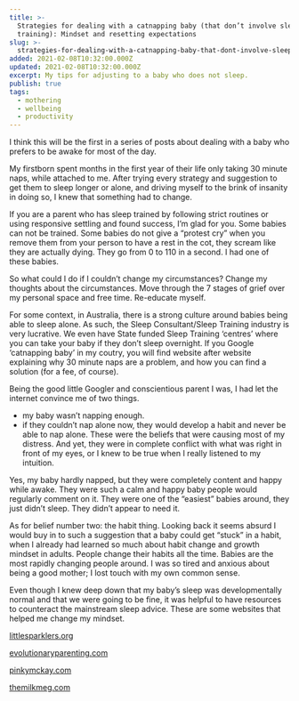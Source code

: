 ```yaml
---
title: >-
  Strategies for dealing with a catnapping baby (that don’t involve sleep
  training): Mindset and resetting expectations
slug: >-
  strategies-for-dealing-with-a-catnapping-baby-that-dont-involve-sleep-training-mindset-and-resetting-expectations
added: 2021-02-08T10:32:00.000Z
updated: 2021-02-08T10:32:00.000Z
excerpt: My tips for adjusting to a baby who does not sleep.
publish: true
tags:
  - mothering
  - wellbeing
  - productivity
---
```


I think this will be the first in a series of posts about dealing with a baby who prefers to be awake for most of the day.

My firstborn spent months in the first year of their life only taking 30 minute naps, while attached to me. After trying every strategy and suggestion to get them to sleep longer or alone, and driving myself to the brink of insanity in doing so, I knew that something had to change.

If you are a parent who has sleep trained by following strict routines or using responsive settling and found success, I’m glad for you. Some babies can not be trained. Some babies do not give a “protest cry” when you remove them from your person to have a rest in the cot, they scream like they are actually dying. They go from 0 to 110 in a second. I had one of these babies.

So what could I do if I couldn’t change my circumstances? Change my thoughts about the circumstances. Move through the 7 stages of grief over my personal space and free time. Re-educate myself.

For some context, in Australia, there is a strong culture around babies being able to sleep alone. As such, the Sleep Consultant/Sleep Training industry is very lucrative. We even have State funded Sleep Training ‘centres’ where you can take your baby if they don’t sleep overnight. If you Google ‘catnapping baby’ in my coutry, you will find website after website explaining why 30 minute naps are a problem, and how you can find a solution (for a fee, of course). 

Being the good little Googler and conscientious parent I was, I had let the internet convince me of two things.
* my baby wasn’t napping enough.
* if they couldn’t nap alone now, they would develop a habit and never be able to nap alone.
These were the beliefs that were causing most of my distress. And yet, they were in complete conflict with what was right in front of my eyes, or I knew to be true when I really listened to my intuition. 

Yes, my baby hardly napped, but they were completely content and happy while awake. They were such a calm and happy baby people would regularly comment on it. They were one of the “easiest” babies around, they just didn’t sleep. They didn’t appear to need it.

As for belief number two: the habit thing. Looking back it seems absurd I would buy in to such a suggestion that a baby could get “stuck” in a habit, when I already had learned so much about habit change and growth mindset in adults. People change their habits all the time. Babies are the most rapidly changing people around. I was so tired and anxious about being a good mother; I lost touch with my own common sense.

Even though I knew deep down that my baby’s sleep was developmentally normal and that we were going to be fine, it was helpful to have resources to counteract the mainstream sleep advice. These are some websites that helped me change my mindset.

[littlesparklers.org](https://www.littlesparklers.org)

[evolutionaryparenting.com](https://evolutionaryparenting.com)

[pinkymckay.com](https://www.pinkymckay.com)

[themilkmeg.com](https://themilkmeg.com/milk-meg-blog/)

